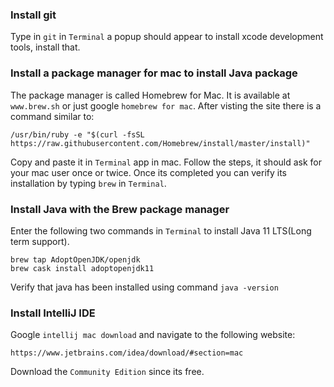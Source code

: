 ### Install git
Type in `git` in `Terminal` a popup should appear to install xcode development tools, install that.

### Install a package manager for mac to install Java package
The package manager is called Homebrew for Mac. It is available at `www.brew.sh` or just google `homebrew for mac`. After visting the site there is a command similar to:

    /usr/bin/ruby -e "$(curl -fsSL https://raw.githubusercontent.com/Homebrew/install/master/install)"
    
 Copy and paste it in `Terminal` app in mac.
 Follow the steps, it should ask for your mac user once or twice. Once its completed you can verify its installation by typing `brew` in `Terminal`.
 
 ### Install Java with the Brew package manager
 Enter the following two commands in `Terminal` to install Java 11 LTS(Long term support).
 
    brew tap AdoptOpenJDK/openjdk
    brew cask install adoptopenjdk11
    
 Verify that java has been installed using command `java -version`
 
 ### Install IntelliJ IDE
 Google `intellij mac download` and navigate to the following website:

    https://www.jetbrains.com/idea/download/#section=mac
    
 Download the `Community Edition` since its free.
 
